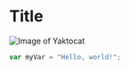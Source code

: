 # Title

![Image of Yaktocat](https://octodex.github.com/images/yaktocat.png)

``` javascript
var myVar = "Hello, world!";
```
